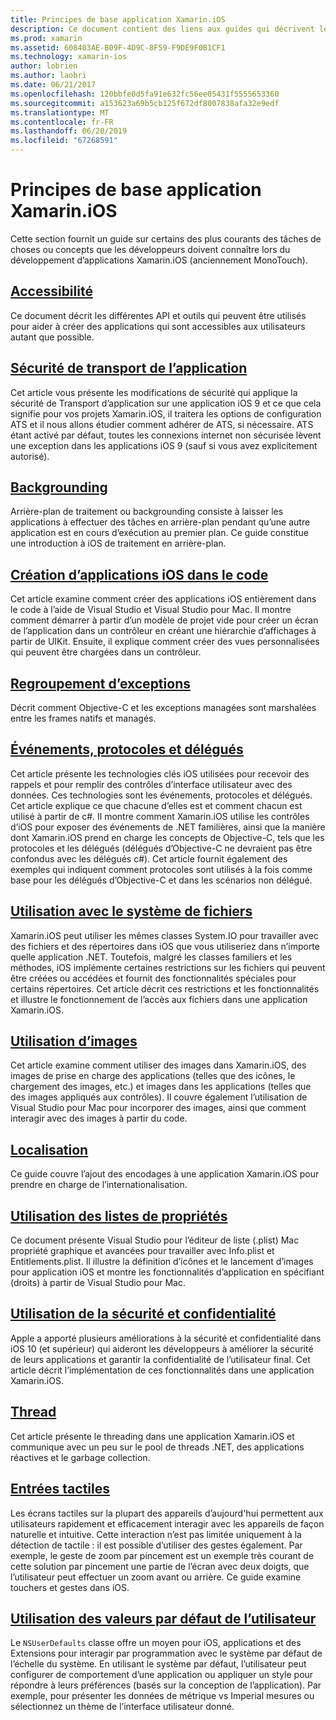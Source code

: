 ```yaml
---
title: Principes de base application Xamarin.iOS
description: Ce document contient des liens aux guides qui décrivent les concepts fondamentaux du développement Xamarin.iOS, telles que la sécurité de transport d’application, backgrounding, événements et le threading.
ms.prod: xamarin
ms.assetid: 608403AE-B09F-4D9C-8F59-F9DE9F0B1CF1
ms.technology: xamarin-ios
author: lobrien
ms.author: laobri
ms.date: 06/21/2017
ms.openlocfilehash: 120bbfe0d5fa91e632fc56ee05431f5555653360
ms.sourcegitcommit: a153623a69b5cb125f672df8007838afa32e9edf
ms.translationtype: MT
ms.contentlocale: fr-FR
ms.lasthandoff: 06/20/2019
ms.locfileid: "67268591"
---
```

# <a name="xamarinios-application-fundamentals"></a>Principes de base application Xamarin.iOS

Cette section fournit un guide sur certains des plus courants des tâches de choses ou concepts que les développeurs doivent connaître lors du développement d’applications Xamarin.iOS (anciennement MonoTouch).

## <a name="accessibilityiosapp-fundamentalsaccessibilitymd"></a>[Accessibilité](~/ios/app-fundamentals/accessibility.md)

Ce document décrit les différentes API et outils qui peuvent être utilisés pour aider à créer des applications qui sont accessibles aux utilisateurs autant que possible.

## <a name="app-transport-securityiosapp-fundamentalsatsmd"></a>[Sécurité de transport de l’application](~/ios/app-fundamentals/ats.md)

Cet article vous présente les modifications de sécurité qui applique la sécurité de Transport d’application sur une application iOS 9 et ce que cela signifie pour vos projets Xamarin.iOS, il traitera les options de configuration ATS et il nous allons étudier comment adhérer de ATS, si nécessaire. ATS étant activé par défaut, toutes les connexions internet non sécurisée lèvent une exception dans les applications iOS 9 (sauf si vous avez explicitement autorisé).

## <a name="backgroundingiosapp-fundamentalsbackgroundingindexmd"></a>[Backgrounding](~/ios/app-fundamentals/backgrounding/index.md)

Arrière-plan de traitement ou backgrounding consiste à laisser les applications à effectuer des tâches en arrière-plan pendant qu’une autre application est en cours d’exécution au premier plan. Ce guide constitue une introduction à iOS de traitement en arrière-plan.

## <a name="creating-ios-applications-in-codeiosapp-fundamentalsios-code-onlymd"></a>[Création d’applications iOS dans le code](~/ios/app-fundamentals/ios-code-only.md)

Cet article examine comment créer des applications iOS entièrement dans le code à l’aide de Visual Studio et Visual Studio pour Mac. Il montre comment démarrer à partir d’un modèle de projet vide pour créer un écran de l’application dans un contrôleur en créant une hiérarchie d’affichages à partir de UIKit. Ensuite, il explique comment créer des vues personnalisées qui peuvent être chargées dans un contrôleur.

## <a name="exception-marshalingiosplatformexception-marshalingmd"></a>[Regroupement d’exceptions](~/ios/platform/exception-marshaling.md)

Décrit comment Objective-C et les exceptions managées sont marshalées entre les frames natifs et managés.

## <a name="events-protocols-and-delegatesiosapp-fundamentalsdelegates-protocols-and-eventsmd"></a>[Événements, protocoles et délégués](~/ios/app-fundamentals/delegates-protocols-and-events.md)

Cet article présente les technologies clés iOS utilisées pour recevoir des rappels et pour remplir des contrôles d’interface utilisateur avec des données. Ces technologies sont les événements, protocoles et délégués. Cet article explique ce que chacune d’elles est et comment chacun est utilisé à partir de c#. Il montre comment Xamarin.iOS utilise les contrôles d’iOS pour exposer des événements de .NET familières, ainsi que la manière dont Xamarin.iOS prend en charge les concepts de Objective-C, tels que les protocoles et les délégués (délégués d’Objective-C ne devraient pas être confondus avec les délégués c#). Cet article fournit également des exemples qui indiquent comment protocoles sont utilisés à la fois comme base pour les délégués d’Objective-C et dans les scénarios non délégué.

## <a name="working-with-the-file-systemiosapp-fundamentalsfile-systemmd"></a>[Utilisation avec le système de fichiers](~/ios/app-fundamentals/file-system.md)

Xamarin.iOS peut utiliser les mêmes classes System.IO pour travailler avec des fichiers et des répertoires dans iOS que vous utiliseriez dans n’importe quelle application .NET. Toutefois, malgré les classes familiers et les méthodes, iOS implémente certaines restrictions sur les fichiers qui peuvent être créées ou accédées et fournit des fonctionnalités spéciales pour certains répertoires. Cet article décrit ces restrictions et les fonctionnalités et illustre le fonctionnement de l’accès aux fichiers dans une application Xamarin.iOS.

## <a name="working-with-imagesiosapp-fundamentalsimages-iconsindexmd"></a>[Utilisation d’images](~/ios/app-fundamentals/images-icons/index.md)

Cet article examine comment utiliser des images dans Xamarin.iOS, des images de prise en charge des applications (telles que des icônes, le chargement des images, etc.) et images dans les applications (telles que des images appliqués aux contrôles). Il couvre également l’utilisation de Visual Studio pour Mac pour incorporer des images, ainsi que comment interagir avec des images à partir du code.

## <a name="localizationiosapp-fundamentalslocalizationindexmd"></a>[Localisation](~/ios/app-fundamentals/localization/index.md)

Ce guide couvre l’ajout des encodages à une application Xamarin.iOS pour prendre en charge de l’internationalisation.

## <a name="working-with-property-listsiosapp-fundamentalsindexmd"></a>[Utilisation des listes de propriétés](~/ios/app-fundamentals/index.md)

Ce document présente Visual Studio pour l’éditeur de liste (.plist) Mac propriété graphique et avancées pour travailler avec Info.plist et Entitlements.plist. Il illustre la définition d’icônes et le lancement d’images pour application iOS et montre les fonctionnalités d’application en spécifiant (droits) à partir de Visual Studio pour Mac.

## <a name="working-with-security-and-privacyiosapp-fundamentalssecurity-privacymd"></a>[Utilisation de la sécurité et confidentialité](~/ios/app-fundamentals/security-privacy.md)

Apple a apporté plusieurs améliorations à la sécurité et confidentialité dans iOS 10 (et supérieur) qui aideront les développeurs à améliorer la sécurité de leurs applications et garantir la confidentialité de l’utilisateur final. Cet article décrit l’implémentation de ces fonctionnalités dans une application Xamarin.iOS.

## <a name="threadingiosapp-fundamentalsthreadingmd"></a>[Thread](~/ios/app-fundamentals/threading.md)

Cet article présente le threading dans une application Xamarin.iOS et communique avec un peu sur le pool de threads .NET, des applications réactives et le garbage collection.

## <a name="touchiosapp-fundamentalstouchindexmd"></a>[Entrées tactiles](~/ios/app-fundamentals/touch/index.md)

Les écrans tactiles sur la plupart des appareils d’aujourd'hui permettent aux utilisateurs rapidement et efficacement interagir avec les appareils de façon naturelle et intuitive. Cette interaction n’est pas limitée uniquement à la détection de tactile : il est possible d’utiliser des gestes également. Par exemple, le geste de zoom par pincement est un exemple très courant de cette solution par pincement une partie de l’écran avec deux doigts, que l’utilisateur peut effectuer un zoom avant ou arrière. Ce guide examine touchers et gestes dans iOS.

## <a name="working-with-user-defaultsiosapp-fundamentalsuser-defaultsmd"></a>[Utilisation des valeurs par défaut de l’utilisateur](~/ios/app-fundamentals/user-defaults.md)

Le `NSUserDefaults` classe offre un moyen pour iOS, applications et des Extensions pour interagir par programmation avec le système par défaut de l’échelle du système. En utilisant le système par défaut, l’utilisateur peut configurer de comportement d’une application ou appliquer un style pour répondre à leurs préférences (basés sur la conception de l’application). Par exemple, pour présenter les données de métrique vs Imperial mesures ou sélectionnez un thème de l’interface utilisateur donné.
